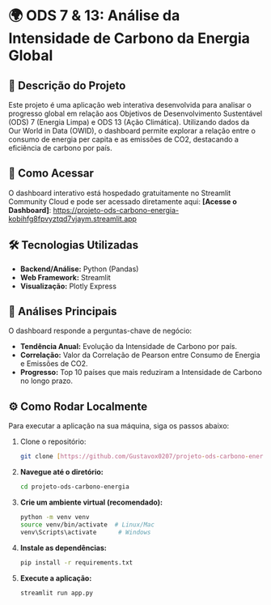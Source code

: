 # 🌍 ODS 7 & 13: Análise da Intensidade de Carbono da Energia Global

## 📝 Descrição do Projeto

Este projeto é uma aplicação web interativa desenvolvida para analisar o progresso global em relação aos Objetivos de Desenvolvimento Sustentável (ODS) 7 (Energia Limpa) e ODS 13 (Ação Climática). Utilizando dados da Our World in Data (OWID), o dashboard permite explorar a relação entre o consumo de energia per capita e as emissões de CO2, destacando a eficiência de carbono por país.

## 🚀 Como Acessar

O dashboard interativo está hospedado gratuitamente no Streamlit Community Cloud e pode ser acessado diretamente aqui:
**[Acesse o Dashboard]**: https://projeto-ods-carbono-energia-kobihfg8fpvyztqd7vjaym.streamlit.app

## 🛠️ Tecnologias Utilizadas

* **Backend/Análise:** Python (Pandas)
* **Web Framework:** Streamlit
* **Visualização:** Plotly Express

## 🔬 Análises Principais

O dashboard responde a perguntas-chave de negócio:
* **Tendência Anual:** Evolução da Intensidade de Carbono por país.
* **Correlação:** Valor da Correlação de Pearson entre Consumo de Energia e Emissões de CO2.
* **Progresso:** Top 10 países que mais reduziram a Intensidade de Carbono no longo prazo.

## ⚙️ Como Rodar Localmente

Para executar a aplicação na sua máquina, siga os passos abaixo:

1. Clone o repositório:
   ```bash
   git clone [https://github.com/Gustavox0207/projeto-ods-carbono-energia.git](https://github.com/Gustavox0207/projeto-ods-carbono-energia.git)
   ```
2.  **Navegue até o diretório:**
    ```bash
    cd projeto-ods-carbono-energia
    ```
3.  **Crie um ambiente virtual (recomendado):**
    ```bash
    python -m venv venv
    source venv/bin/activate  # Linux/Mac
    venv\Scripts\activate      # Windows
    ```
4.  **Instale as dependências:**
    ```bash
    pip install -r requirements.txt
    ```
5.  **Execute a aplicação:**
    ```bash
    streamlit run app.py
    ```
